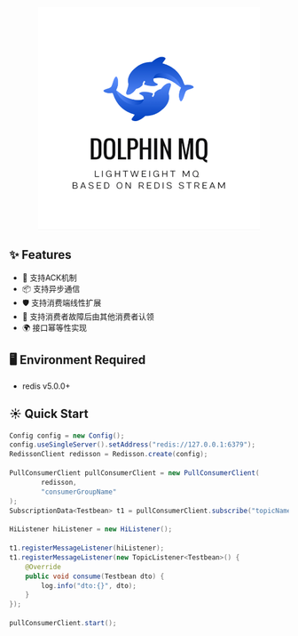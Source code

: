 <p align="center">
    <img width="400" src="https://raw.githubusercontent.com/SoulBiuBiuBiu/assets/master/images/dolphinmqlogo.png">
</p>


## ✨ Features

- 🌈 支持ACK机制
- 📦 支持异步通信
- 🛡 支持消费端线性扩展
- 🎨 支持消费者故障后由其他消费者认领
- 🌍 接口幂等性实现
## 🖥 Environment Required
- redis v5.0.0+
## ☀️ Quick Start
```java 
Config config = new Config();
config.useSingleServer().setAddress("redis://127.0.0.1:6379");
RedissonClient redisson = Redisson.create(config);

PullConsumerClient pullConsumerClient = new PullConsumerClient(
        redisson,
        "consumerGroupName"
);
SubscriptionData<Testbean> t1 = pullConsumerClient.subscribe("topicName", Testbean.class);

HiListener hiListener = new HiListener();

t1.registerMessageListener(hiListener);
t1.registerMessageListener(new TopicListener<Testbean>() {
    @Override
    public void consume(Testbean dto) {
        log.info("dto:{}", dto);
    }
});

pullConsumerClient.start();
```


